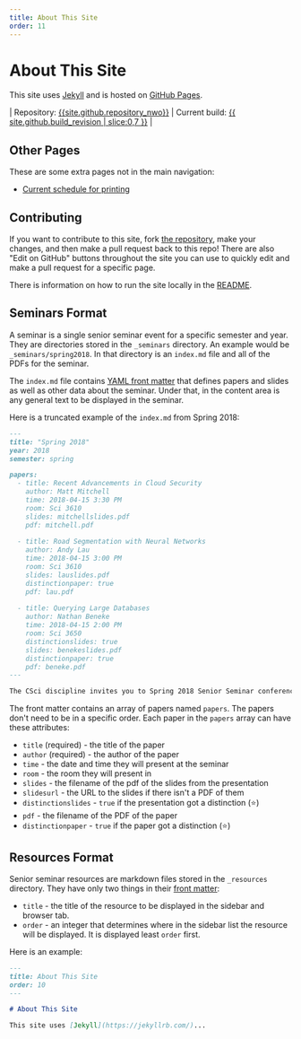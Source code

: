 ```yaml
---
title: About This Site
order: 11
---
```


# About This Site

This site uses [Jekyll](https://jekyllrb.com/) and is hosted on [GitHub Pages](https://pages.github.com/). 

| Repository: [{{site.github.repository_nwo}}]({{site.github.repository_url}}) | Current build: [{{ site.github.build_revision | slice:0,7 }}]({{site.github.repository_url}}/commit/{{site.github.build_revision}}) |

## Other Pages

These are some extra pages not in the main navigation:

- [Current schedule for printing]({{site.baseurl}}/current-schedule)

## Contributing

If you want to contribute to this site, fork [the repository]({{site.github.repository_url}}), make your changes, and then make a pull request back to this repo! There are also "Edit on GitHub" buttons throughout the site you can use to quickly edit and make a pull request for a specific page.

There is information on how to run the site locally in the [README]({{site.github.repository_url}}/blob/master/README.md#running-locally).

## Seminars Format

A seminar is a single senior seminar event for a specific semester and year. They are directories stored in the `_seminars` directory. An example would be `_seminars/spring2018`. In that directory is an `index.md` file and all of the PDFs for the seminar.

The `index.md` file contains [YAML front matter](https://jekyllrb.com/docs/front-matter/) that defines papers and slides as well as other data about the seminar. Under that, in the content area is any general text to be displayed in the seminar.

Here is a truncated example of the `index.md` from Spring 2018:

```md
---
title: "Spring 2018"
year: 2018
semester: spring

papers:
  - title: Recent Advancements in Cloud Security
    author: Matt Mitchell
    time: 2018-04-15 3:30 PM
    room: Sci 3610
    slides: mitchellslides.pdf
    pdf: mitchell.pdf
     
  - title: Road Segmentation with Neural Networks
    author: Andy Lau
    time: 2018-04-15 3:00 PM
    room: Sci 3610
    slides: lauslides.pdf
    distinctionpaper: true
    pdf: lau.pdf
     
  - title: Querying Large Databases
    author: Nathan Beneke
    time: 2018-04-15 2:00 PM
    room: Sci 3650
    distinctionslides: true
    slides: benekeslides.pdf
    distinctionpaper: true
    pdf: beneke.pdf
---

The CSci discipline invites you to Spring 2018 Senior Seminar conference...
```

The front matter contains an array of papers named `papers`. The papers don't need to be in a specific order. Each paper in the `papers` array can have these attributes:
- `title` (required) - the title of the paper
- `author` (required) - the author of the paper
- `time` - the date and time they will present at the seminar
- `room` - the room they will present in
- `slides` - the filename of the pdf of the slides from the presentation
- `slidesurl` - the URL to the slides if there isn't a PDF of them
- `distinctionslides` - `true` if the presentation got a distinction (&#x2B50;)
- `pdf` - the filename of the PDF of the paper
- `distinctionpaper` - `true` if the paper got a distinction (&#x2B50;)

## Resources Format

Senior seminar resources are markdown files stored in the `_resources` directory. They have only two things in their [front matter](https://jekyllrb.com/docs/front-matter/):
- `title` - the title of the resource to be displayed in the sidebar and browser tab.
- `order` - an integer that determines where in the sidebar list the resource will be displayed. It is displayed least `order` first.

Here is an example:
```md
---
title: About This Site
order: 10
---

# About This Site

This site uses [Jekyll](https://jekyllrb.com/)...
```
